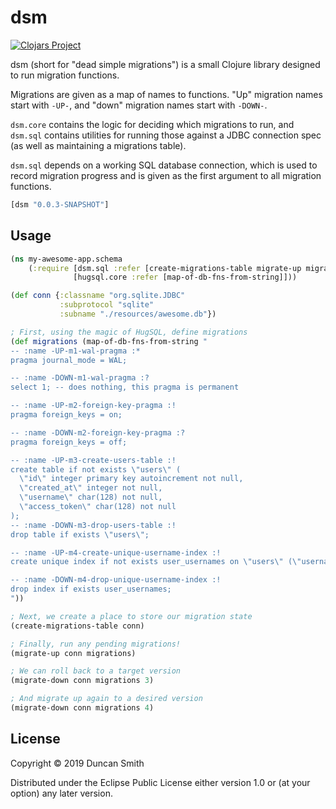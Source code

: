 # dsm
[![Clojars Project](https://img.shields.io/clojars/v/dsm.svg)](https://clojars.org/dsm)

dsm (short for "dead simple migrations") is a small Clojure library designed to run migration functions.

Migrations are given as a map of names to functions. "Up" migration names start with `-UP-`, and "down" migration names start with `-DOWN-`.

`dsm.core` contains the logic for deciding which migrations to run, and `dsm.sql` contains utilities for running those against a JDBC connection spec (as well as maintaining a migrations table).

`dsm.sql` depends on a working SQL database connection, which is used to record migration progress and is given as the first argument to all migration functions.

```clj
[dsm "0.0.3-SNAPSHOT"]
```

## Usage

```clj
(ns my-awesome-app.schema
    (:require [dsm.sql :refer [create-migrations-table migrate-up migrate-down]]
              [hugsql.core :refer [map-of-db-fns-from-string]]))

(def conn {:classname "org.sqlite.JDBC"
           :subprotocol "sqlite"
           :subname "./resources/awesome.db"})

; First, using the magic of HugSQL, define migrations
(def migrations (map-of-db-fns-from-string "
-- :name -UP-m1-wal-pragma :*
pragma journal_mode = WAL;

-- :name -DOWN-m1-wal-pragma :?
select 1; -- does nothing, this pragma is permanent

-- :name -UP-m2-foreign-key-pragma :!
pragma foreign_keys = on;

-- :name -DOWN-m2-foreign-key-pragma :?
pragma foreign_keys = off;

-- :name -UP-m3-create-users-table :!
create table if not exists \"users\" (
  \"id\" integer primary key autoincrement not null,
  \"created_at\" integer not null,
  \"username\" char(128) not null,
  \"access_token\" char(128) not null
);
-- :name -DOWN-m3-drop-users-table :!
drop table if exists \"users\";

-- :name -UP-m4-create-unique-username-index :!
create unique index if not exists user_usernames on \"users\" (\"username\");

-- :name -DOWN-m4-drop-unique-username-index :!
drop index if exists user_usernames;
"))

; Next, we create a place to store our migration state
(create-migrations-table conn)

; Finally, run any pending migrations!
(migrate-up conn migrations) 

; We can roll back to a target version
(migrate-down conn migrations 3)

; And migrate up again to a desired version
(migrate-down conn migrations 4)
```

## License

Copyright © 2019 Duncan Smith

Distributed under the Eclipse Public License either version 1.0 or (at
your option) any later version.
